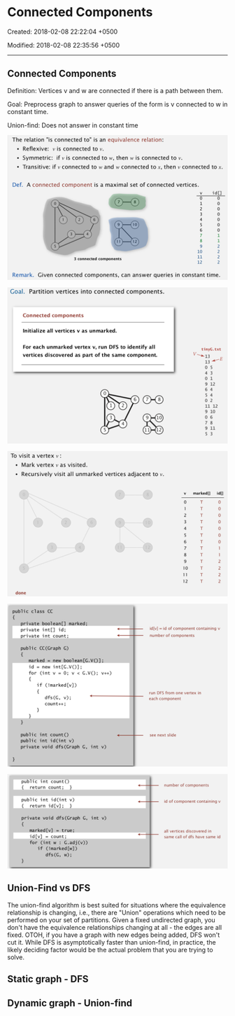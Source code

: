 # Connected Components

Created: 2018-02-08 22:22:04 +0500

Modified: 2018-02-08 22:35:56 +0500

---

## Connected Components

Definition: Vertices v and w are connected if there is a path between them.

Goal: Preprocess graph to answer queries of the form is v connected to w in constant time.

Union-find: Does not answer in constant time

![image](media/Connected-Components-image1.png)

![image](media/Connected-Components-image2.png)

![image](media/Connected-Components-image3.png)

![image](media/Connected-Components-image4.png)

![image](media/Connected-Components-image5.png)

## Union-Find vs DFS

The union-find algorithm is best suited for situations where the equivalence relationship is changing, i.e., there are "Union" operations which need to be performed on your set of partitions. Given a fixed undirected graph, you don't have the equivalence relationships changing at all - the edges are all fixed. OTOH, if you have a graph with new edges being added, DFS won't cut it. While DFS is asymptotically faster than union-find, in practice, the likely deciding factor would be the actual problem that you are trying to solve.

## Static graph - DFS

## Dynamic graph - Union-find
